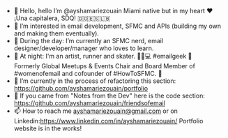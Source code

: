 - 👋 Hello, hello I’m @ayshamariezouain Miami native but in my heart ❤️ ¡Una capitalera, SDQ! 🇩🇴🇪🇸🇱🇧 
- 👀 I’m interested in email development, SFMC and APIs (building my own and making them eventually). 
- 🌱 During the day: I’m currently an SFMC nerd, email designer/developer/manager who loves to learn. 
- 🌙 At night: I'm an artist, runner and skater. 👟🐶💻 #emailgeek 💌 <br>Formerly Global Meetups & Events Chair and Board Member of #womenofemail and cofounder of #HowToSFMC. 🐐
- 💞️ I’m currently in the process of refactoring this section: https://github.com/ayshamariezouain/portfolio
- 💪 If you came from "Notes from the Dev" here is the code section: https://github.com/ayshamariezouain/friendsofemail
- 📫 How to reach me ayshamariezouain@gmail.com or on Linkedin:https://www.linkedin.com/in/ayshamariezouain/
Portfolio website is in the works!

<!---
ayshamariezouain/ayshamariezouain is a ✨ special ✨ repository because its `README.md` (this file) appears on your GitHub profile.
You can click the Preview link to take a look at your changes.
--->
